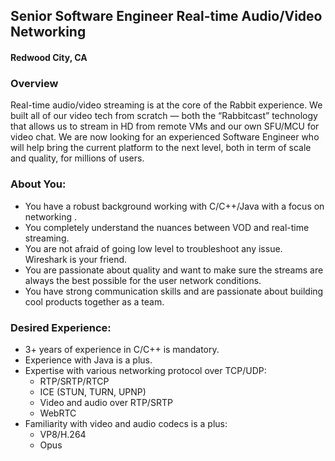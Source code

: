## Senior Software Engineer Real-time Audio/Video Networking
#### Redwood City, CA

### Overview
Real-time audio/video streaming is at the core of the Rabbit experience. We built all of our video tech from scratch — both the “Rabbitcast” technology that allows us to stream in HD from remote VMs and our own SFU/MCU for video chat. We are now looking for an experienced Software Engineer who will help bring the current platform to the next level, both in term of scale and quality, for millions of users.

### About You:
+ You have a robust background working with C/C++/Java with a focus on networking .
+ You completely understand the nuances between VOD and real-time streaming.
+ You are not afraid of going low level to troubleshoot any issue. Wireshark is your friend.
+ You are passionate about quality and want to make sure the streams are always the best possible for the user network conditions.
+ You have strong communication skills and are passionate about building cool products together as a team.

### Desired Experience:
+ 3+ years of experience in C/C++ is mandatory.
+ Experience with Java is a plus.
+ Expertise with various networking protocol over TCP/UDP:
  + RTP/SRTP/RTCP
  + ICE (STUN, TURN, UPNP)
  + Video and audio over RTP/SRTP
  + WebRTC
+ Familiarity with video and audio codecs is a plus:
  + VP8/H.264
  + Opus


